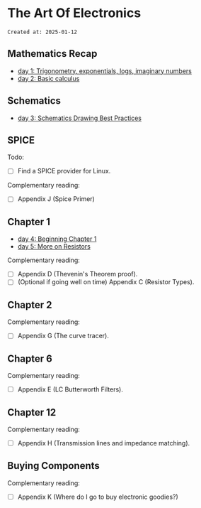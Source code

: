 # The Art Of Electronics

```
Created at: 2025-01-12
```

## Mathematics Recap

- [day 1: Trigonometry, exponentials, logs, imaginary numbers](books/the_art_of_electronics/day_1.md)
- [day 2: Basic calculus](books/the_art_of_electronics/day_2.md)

## Schematics

- [day 3: Schematics Drawing Best Practices](books/the_art_of_electronics/day_3.md)

## SPICE

Todo:
- [ ] Find a SPICE provider for Linux.


Complementary reading:
- [ ] Appendix J (Spice Primer)

## Chapter 1

- [day 4: Beginning Chapter 1](books/the_art_of_electronics/day_4.md)
- [day 5: More on Resistors](books/the_art_of_electronics/day_5.md)

Complementary reading:
- [ ] Appendix D (Thevenin's Theorem proof).
- [ ] (Optional if going well on time) Appendix C (Resistor Types).

## Chapter 2

Complementary reading:
- [ ] Appendix G (The curve tracer).

## Chapter 6

Complementary reading:
- [ ] Appendix E (LC Butterworth Filters).

## Chapter 12

Complementary reading:
- [ ] Appendix H (Transmission lines and impedance matching).

## Buying Components

Complementary reading:
- [ ] Appendix K (Where do I go to buy electronic goodies?)
